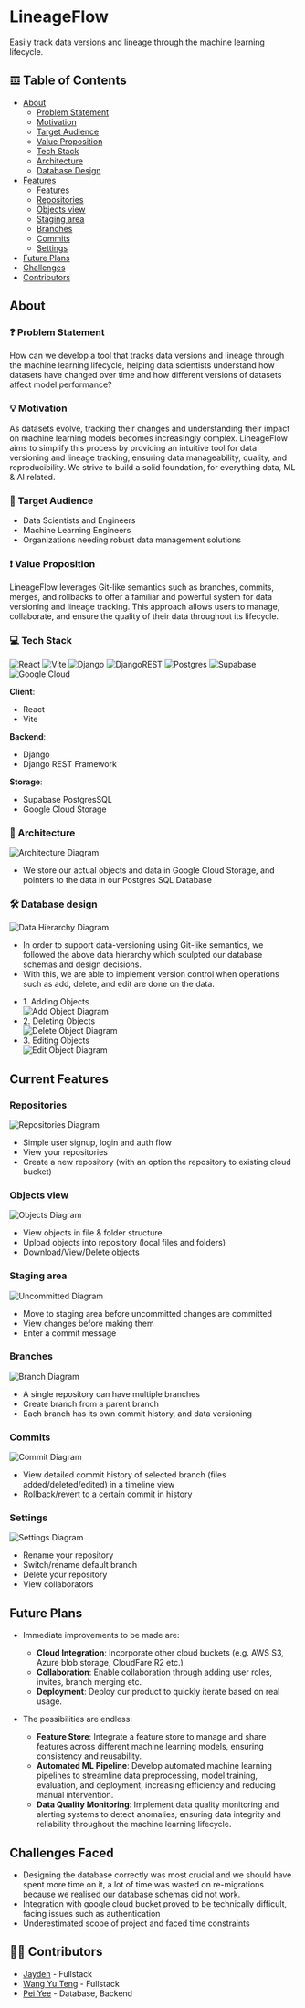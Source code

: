 # LineageFlow
Easily track data versions and lineage through the machine learning lifecycle.

## 𝌞 Table of Contents
- [About](#about)
    - [Problem Statement](#problem-statement)
    - [Motivation](#motivation)
    - [Target Audience](#target-audience)
    - [Value Proposition](#value-proposition)
    - [Tech Stack](#tech-stack)
    - [Architecture](#architecture)
    - [Database Design](#database-design)
- [Features](#features)
    - [Features](#features)
    - [Repositories](#repository)
    - [Objects view](#objects)
    - [Staging area](#staging)
    - [Branches](#branches)
    - [Commits](#commits)
    - [Settings](#settings)
- [Future Plans](#future-plans)
- [Challenges](#challenges-faced)
- [Contributors](#-contributors)

## About
### <a name="problem-statement"></a>❓ Problem Statement
How can we develop a tool that tracks data versions and lineage through the machine learning lifecycle, helping data scientists understand how datasets have changed over time and how different versions of datasets affect model performance?

### <a name="motivation"></a>💡 Motivation
As datasets evolve, tracking their changes and understanding their impact on machine learning models becomes increasingly complex. LineageFlow aims to simplify this process by providing an intuitive tool for data versioning and lineage tracking, ensuring data manageability, quality, and reproducibility. We strive to build a solid foundation, for everything data, ML & AI related. 

### <a name="target-audience"></a>🧑 Target Audience
- Data Scientists and Engineers
- Machine Learning Engineers
- Organizations needing robust data management solutions

### <a name="value-proposition"></a>❗ Value Proposition
LineageFlow leverages Git-like semantics such as branches, commits, merges, and rollbacks to offer a familiar and powerful system for data versioning and lineage tracking. This approach allows users to manage, collaborate, and ensure the quality of their data throughout its lifecycle.

### <a name="tech-stack"></a>💻 Tech Stack
![React](https://img.shields.io/badge/React-%23061DAFB.svg?style=for-the-badge&logo=React&logoColor=white)
![Vite](https://img.shields.io/badge/vite-%23646CFF.svg?style=for-the-badge&logo=vite&logoColor=white)
![Django](https://img.shields.io/badge/Django-%23092E20.svg?style=for-the-badge&logo=Django&logoColor=white)
![DjangoREST](https://img.shields.io/badge/DJANGO-REST-ff1709?style=for-the-badge&logo=django&logoColor=white&color=ff1709&labelColor=gray)
![Postgres](https://img.shields.io/badge/Postgres-%23316192.svg?style=for-the-badge&logo=PostgreSQL&logoColor=white)
![Supabase](https://img.shields.io/badge/Supabase-3ECF8E?style=for-the-badge&logo=supabase&logoColor=white)
![Google Cloud](https://img.shields.io/badge/GoogleCloud-%234285F4.svg?style=for-the-badge&logo=google-cloud&logoColor=white)

**Client**:
- React
- Vite

**Backend**:
- Django
- Django REST Framework

**Storage**:
- Supabase PostgresSQL
- Google Cloud Storage

### <a name="architecture"></a>🔨 Architecture
![Architecture Diagram](https://github.com/WangYuTengg/LineageFlow/blob/main/assets/architecture-diagram.jpg)
- We store our actual objects and data in Google Cloud Storage, and pointers to the data in our Postgres SQL Database

### <a name='database-design'></a>🛠️ Database design
![Data Hierarchy Diagram](https://github.com/WangYuTengg/LineageFlow/blob/main/assets/data_hierarchy.jpg)
- In order to support data-versioning using Git-like semantics, we followed the above data hierarchy which sculpted our database schemas and design decisions.
- With this, we are able to implement version control when operations such as add, delete, and edit are done on the data.

<ul>
  <li>
    1. Adding Objects
    <br>
    <img src="https://github.com/WangYuTengg/LineageFlow/blob/main/assets/adding_objects.jpg" alt="Add Object Diagram">
  </li>
  <li>
    2. Deleting Objects
    <br>
    <img src="https://github.com/WangYuTengg/LineageFlow/blob/main/assets/deleting_objects.jpg" alt="Delete Object Diagram">
  </li>
  <li>
    3. Editing Objects
    <br>
    <img src="https://github.com/WangYuTengg/LineageFlow/blob/main/assets/editing_objects.jpg" alt="Edit Object Diagram">
  </li>
</ul>

## Current Features
### <a name='repository'></a> Repositories
![Repositories Diagram](https://github.com/WangYuTengg/LineageFlow/blob/main/assets/repo-list.JPG)
- Simple user signup, login and auth flow
- View your repositories
- Create a new repository (with an option the repository to existing cloud bucket)

### <a name='objects'></a> Objects view
![Objects Diagram](https://github.com/WangYuTengg/LineageFlow/blob/main/assets/objects-page.JPG)
- View objects in file & folder structure
- Upload objects into repository (local files and folders) 
- Download/View/Delete objects

### <a name='staging'></a> Staging area
![Uncommitted Diagram](https://github.com/WangYuTengg/LineageFlow/blob/main/assets/uncommited-changes-page.JPG)
- Move to staging area before uncommitted changes are committed
- View changes before making them
- Enter a commit message

### <a name='branches'></a> Branches
![Branch Diagram](https://github.com/WangYuTengg/LineageFlow/blob/main/assets/branches-page.JPG)
- A single repository can have multiple branches
- Create branch from a parent branch
- Each branch has its own commit history, and data versioning

### <a name='commits'></a> Commits
![Commit Diagram](https://github.com/WangYuTengg/LineageFlow/blob/main/assets/commits-page.JPG)
- View detailed commit history of selected branch (files added/deleted/edited) in a timeline view
- Rollback/revert to a certain commit in history

### <a name='settings'></a> Settings
![Settings Diagram](https://github.com/WangYuTengg/LineageFlow/blob/main/assets/settings-page.JPG)
- Rename your repository
- Switch/rename default branch
- Delete your repository
- View collaborators

## Future Plans
- Immediate improvements to be made are: 
    - **Cloud Integration**: Incorporate other cloud buckets (e.g. AWS S3, Azure blob storage, CloudFare R2 etc.)
    - **Collaboration**: Enable collaboration through adding user roles, invites, branch merging etc.
    - **Deployment**: Deploy our product to quickly iterate based on real usage.

- The possibilities are endless:
    - **Feature Store**: Integrate a feature store to manage and share features across different machine learning models, ensuring consistency and reusability.
    - **Automated ML Pipeline**: Develop automated machine learning pipelines to streamline data preprocessing, model training, evaluation, and deployment, increasing efficiency and reducing manual intervention.
    - **Data Quality Monitoring**: Implement data quality monitoring and alerting systems to detect anomalies, ensuring data integrity and reliability throughout the machine learning lifecycle.

## Challenges Faced
- Designing the database correctly was most crucial and we should have spent more time on it, a lot of time was wasted on re-migrations because we realised our database schemas did not work.
- Integration with google cloud bucket proved to be technically difficult, facing issues such as authentication 
- Underestimated scope of project and faced time constraints

## ✍🏻 Contributors
* [Jayden](https://github.com/MomPansy) - Fullstack
* [Wang Yu Teng](https://github.com/WangYuTengg) - Fullstack 
* [Pei Yee](https://github.com/heypeiyee) - Database, Backend